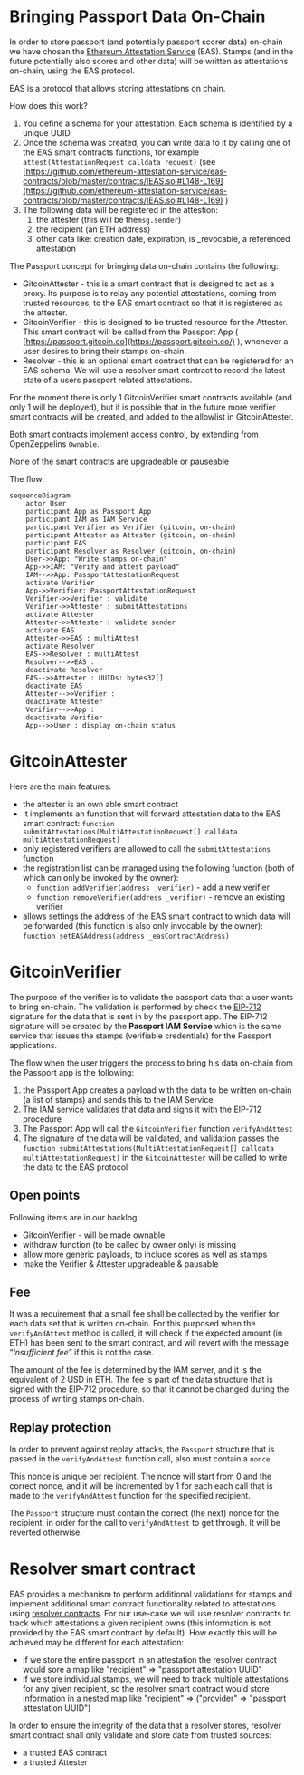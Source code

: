 # Bringing Passport Data On-Chain

In order to store passport (and potentially passport scorer data) on-chain we have chosen the [Ethereum Attestation Service](https://attest.sh/) (EAS). Stamps (and in the future potentially also scores and other data) will be written as attestations on-chain, using the EAS protocol.

EAS is a protocol that allows storing attestations on chain.

How does this work?

1. You define a schema for your attestation. Each schema is identified by a unique UUID.
2. Once the schema was created, you can write data to it by calling one of the EAS smart contracts functions, for example `attest(AttestationRequest calldata request)` (see [https://github.com/ethereum-attestation-service/eas-contracts/blob/master/contracts/IEAS.sol#L148-L169](https://github.com/ethereum-attestation-service/eas-contracts/blob/master/contracts/IEAS.sol#L148-L169) )
3. The following data will be registered in the attestion:
   1. the attester (this will be the`msg.sender`)
   2. the recipient (an ETH address)
   3. other data like: creation date, expiration, is \_revocable, a referenced attestation

The Passport concept for bringing data on-chain contains the following:

- GitcoinAttester - this is a smart contract that is designed to act as a proxy. Its purpose is to relay any potential attestations, coming from trusted resources, to the EAS smart contract so that it is registered as the attester.
- GitcoinVerifier - this is designed to be trusted resource for the Attester. This smart contract will be called from the Passport App ( [https://passport.gitcoin.co](https://passport.gitcoin.co/) ), whenever a user desires to bring their stamps on-chain.
- Resolver - this is an optional smart contract that can be registered for an EAS schema. We will use a resolver smart contract to record the latest state of a users passport related attestations.

For the moment there is only 1 GitcoinVerifier smart contracts available (and only 1 will be deployed), but it is possible that in the future more verifier smart contracts will be created, and added to the allowlist in GitcoinAttester.

Both smart contracts implement access control, by extending from OpenZeppelins `Ownable`.

None of the smart contracts are upgradeable or pauseable

The flow:
```mermaid
sequenceDiagram
    actor User
    participant App as Passport App
    participant IAM as IAM Service
    participant Verifier as Verifier (gitcoin, on-chain)
    participant Attester as Attester (gitcoin, on-chain)
    participant EAS
    participant Resolver as Resolver (gitcoin, on-chain)
    User->>App: "Write stamps on-chain"
    App->>IAM: "Verify and attest payload"
    IAM-->>App: PassportAttestationRequest
    activate Verifier
    App->>Verifier: PassportAttestationRequest
    Verifier->>Verifier : validate
    Verifier->>Attester : submitAttestations
    activate Attester
    Attester->>Attester : validate sender
    activate EAS
    Attester->>EAS : multiAttest
    activate Resolver
    EAS->>Resolver : multiAttest
    Resolver-->>EAS : 
    deactivate Resolver
    EAS-->>Attester : UUIDs: bytes32[]
    deactivate EAS
    Attester-->>Verifier : 
    deactivate Attester
    Verifier-->>App : 
    deactivate Verifier
    App-->>User : display on-chain status
```


# GitcoinAttester

Here are the main features:

- the attester is an own able smart contract
- It implements an function that will forward attestation data to the EAS smart contract: `function submitAttestations(MultiAttestationRequest[] calldata multiAttestationRequest)`
- only registered verifiers are allowed to call the `submitAttestations` function
- the registration list can be managed using the following function (both of which can only be invoked by the owner):
  - `function addVerifier(address _verifier)` - add a new verifier
  - `function removeVerifier(address _verifier)` - remove an existing verifier
- allows settings the address of the EAS smart contract to which data will be forwarded (this function is also only invocable by the owner): `function setEASAddress(address _easContractAddress)`

# GitcoinVerifier

The purpose of the verifier is to validate the passport data that a user wants to bring on-chain. The validation is performed by check the [EIP-712](https://eips.ethereum.org/EIPS/eip-712) signature for the data that is sent in by the passport app.
The EIP-712 signature will be created by the **Passport IAM Service** which is the same service that issues the stamps (verifiable credentials) for the Passport applications.

The flow when the user triggers the process to bring his data on-chain from the Passport app is the following:

1. the Passport App creates a payload with the data to be written on-chain (a list of stamps) and sends this to the IAM Service
2. The IAM service validates that data and signs it with the EIP-712 procedure
3. The Passport App will call the `GitcoinVerifier` function `verifyAndAttest`
4. The signature of the data will be validated, and validation passes the `function submitAttestations(MultiAttestationRequest[] calldata multiAttestationRequest)` in the `GitcoinAttester` will be called to write the data to the EAS protocol

## Open points

Following items are in our backlog:

- GitcoinVerifier - will be made ownable
- withdraw function (to be called by owner only) is missing
- allow more generic payloads, to include scores as well as stamps
- make the Verifier & Attester upgradeable & pausable

## Fee

It was a requirement that a small fee shall be collected by the verifier for each data set that is written on-chain. For this purposed when the `verifyAndAttest` method is called, it will check if the expected amount (in ETH) has been sent to the smart contract, and will revert with the message “_Insufficient fee_” if this is not the case.

The amount of the fee is determined by the IAM server, and it is the equivalent of 2 USD in ETH.
The fee is part of the data structure that is signed with the EIP-712 procedure, so that it cannot be changed during the process of writing stamps on-chain.

## Replay protection

In order to prevent against replay attacks, the `Passport` structure that is passed in the `verifyAndAttest` function call, also must contain a `nonce`.

This nonce is unique per recipient. The nonce will start from 0 and the correct nonce, and it will be incremented by 1 for each each call that is made to the `verifyAndAttest` function for the specified recipient.

The `Passport` structure must contain the correct (the next) nonce for the recipient, in order for the call to `verifyAndAttest` to get through. It will be reverted otherwise.


# Resolver smart contract

EAS provides a mechanism to perform additional validations for stamps and implement additional smart contract functionality related to attestations using [resolver contracts](https://docs.attest.sh/docs/tutorials/resolver-contracts).
For our use-case we will use resolver contracts to track which attestations a given recipient owns (this information is not provided by the EAS smart contract by default).
How exactly this will be achieved may be different for each attestation:
- if we store the entire passport in an attestation the resolver contract would sore a map like "recipient" => "passport attestation UUID"
- if we store individual stamps, we will need to track multiple attestations for any given recipient, so the resolver smart contract would store information in a nested map like "recipient" => ("provider" => "passport attestation UUID")

In order to ensure the integrity of the data that a resolver stores, resolver smart contract shall only validate and store date from trusted sources:
- a trusted EAS contract
- a trusted Attester
